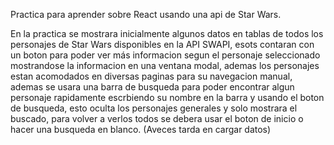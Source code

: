 Practica para aprender sobre React  usando una api de Star Wars.

En la practica se mostrara inicialmente algunos datos en tablas de todos los personajes de Star Wars disponibles en la API SWAPI, esots contaran con un boton para poder ver más informacion segun el personaje seleccionado 
mostrandose la informacion en una ventana modal, ademas los personajes estan acomodados en diversas paginas para su navegacion manual, ademas se usara una barra de busqueda para poder encontrar algun personaje rapidamente
escrbiendo su nombre en la barra y usando el boton de busqueda, esto oculta los personajes generales y solo mostrara el buscado, para volver a verlos todos se debera usar el boton de inicio o hacer una busqueda en blanco.
(Aveces tarda en cargar datos)
